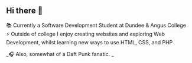 ## Hi there 👋
📚 Currently a Software Development Student at Dundee & Angus College             
⚡ Outside of college I enjoy creating websites and exploring Web Development, whilst learning new ways to use HTML, CSS, and PHP        

_🎧 Also, somewhat of a Daft Punk fanatic.   _     
<!--
**connleyfarquhar/connleyfarquhar** is a ✨ _special_ ✨ repository because its `README.md` (this file) appears on your GitHub profile.

Here are some ideas to get you started:

- 🔭 I’m currently working on ...
- 🌱 I’m currently learning ...
- 👯 I’m looking to collaborate on ...
- 🤔 I’m looking for help with ...
- 💬 Ask me about ...
- 📫 How to reach me: ...
- 😄 Pronouns: ...
- ⚡ Fun fact: ...
-->
